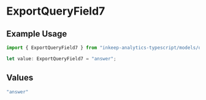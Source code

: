 # ExportQueryField7

## Example Usage

```typescript
import { ExportQueryField7 } from "inkeep-analytics-typescript/models/operations";

let value: ExportQueryField7 = "answer";
```

## Values

```typescript
"answer"
```